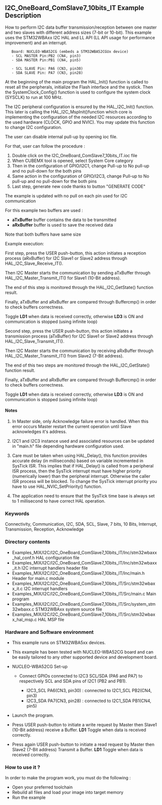## <b>I2C_OneBoard_ComSlave7_10bits_IT Example Description</b>

How to perform I2C data buffer transmission/reception between 
one master and two slaves with different address sizes (7-bit or 10-bit). This example 
uses the STM32WBAxx I2C HAL and LL API (LL API usage for performance improvement)
and an interrupt.

       Board: NUCLEO-WBA52CG (embeds a STM32WBA52CGUx device)
       - SCL MASTER Pin:PB2 (CN4, pin3)
       - SDA MASTER Pin:PB1 (CN4, pin5)

       - SCL SLAVE Pin: PA6 (CN3, pin30)
       - SDA SLAVE Pin: PA7 (CN3, pin28)

At the beginning of the main program the HAL_Init() function is called to reset 
all the peripherals, initialize the Flash interface and the systick. 
Then the SystemClock_Config() function is used to configure the system
clock (SYSCLK) to run at 100 MHz.

The I2C peripheral configuration is ensured by the HAL_I2C_Init() function. 
This later is calling the HAL_I2C_MspInit()function which core is implementing
the configuration of the needed I2C resources according to the used hardware (CLOCK, 
GPIO and NVIC). You may update this function to change I2C configuration.

The user can disable internal pull-up by opening ioc file.

For that, user can follow the procedure :

 1. Double click on the I2C_OneBoard_ComSlave7_10bits_IT.ioc file
 2. When CUBEMX tool is opened, select System Core category
 3. Then in the configuration of GPIO/I2C1, change Pull-up to No pull-up and no pull-down for the both pins
 4. Same action in the configuration of GPIO/I2C3, change Pull-up to No pull-up and no pull-down for the both pins
 5. Last step, generate new code thanks to button "GENERATE CODE"

The example is updated with no pull on each pin used for I2C communication


For this example two buffers are used :

- **aTxBuffer** buffer contains the data to be transmitted 
- **aRxBuffer** buffer is used to save the received data

Note that both buffers have same size
                       
Example execution:

First step, press the USER push-button, this action initiates a reception process (aRxBuffer) for 
I2C Slave1 or Slave2 address through HAL_I2C_Slave_Receive_IT().

Then I2C Master starts the communication by sending aTxBuffer through HAL_I2C_Master_Transmit_IT() 
for Slave1 (10-Bit address). 

The end of this step is monitored through the HAL_I2C_GetState() function
result.

Finally, aTxBuffer and aRxBuffer are compared through Buffercmp() in order to 
check buffers correctness.

Toggle **LD1** when data is received correctly, otherwise **LD3** is ON and communication is stopped (using infinite loop)

Second step, press the USER push-button, this action initiates a transmission process (aTxBuffer) for 
I2C Slave1 or Slave2 address through HAL_I2C_Slave_Transmit_IT().

Then I2C Master starts the communication by receiving aRxBuffer through HAL_I2C_Master_Transmit_IT() 
from Slave2 (7-Bit address).

The end of this two steps are monitored through the HAL_I2C_GetState() function
result.

Finally, aTxBuffer and aRxBuffer are compared through Buffercmp() in order to 
check buffers correctness.

Toggle **LD1** when data is received correctly, otherwise **LD3** is ON and communication is stopped (using infinite loop)

#### <b>Notes</b>

 1. In Master side, only Acknowledge failure error is handled. When this error
    occurs Master restart the current operation until Slave acknowledges it's
    address.
        
 2. I2C1 and I2C3 instance used and associated resources can be updated in "main.h"
    file depending hardware configuration used.

 3. Care must be taken when using HAL_Delay(), this function provides accurate delay (in milliseconds)
    based on variable incremented in SysTick ISR. This implies that if HAL_Delay() is called from
    a peripheral ISR process, then the SysTick interrupt must have higher priority (numerically lower)
    than the peripheral interrupt. Otherwise the caller ISR process will be blocked.
    To change the SysTick interrupt priority you have to use HAL_NVIC_SetPriority() function.

 4. The application need to ensure that the SysTick time base is always set to 1 millisecond
    to have correct HAL operation.

### <b>Keywords</b>

Connectivity, Communication, I2C, SDA, SCL, Slave, 7 bits, 10 Bits, Interrupt, Transmission, Reception, Acknowledge

### <b>Directory contents</b> 

  - Examples_MIX/I2C/I2C_OneBoard_ComSlave7_10bits_IT/Inc/stm32wbaxx_hal_conf.h   HAL configuration file
  - Examples_MIX/I2C/I2C_OneBoard_ComSlave7_10bits_IT/Inc/stm32wbaxx_it.h         I2C interrupt handlers header file
  - Examples_MIX/I2C/I2C_OneBoard_ComSlave7_10bits_IT/Inc/main.h                  Header for main.c module  
  - Examples_MIX/I2C/I2C_OneBoard_ComSlave7_10bits_IT/Src/stm32wbaxx_it.c         I2C interrupt handlers
  - Examples_MIX/I2C/I2C_OneBoard_ComSlave7_10bits_IT/Src/main.c                  Main program
  - Examples_MIX/I2C/I2C_OneBoard_ComSlave7_10bits_IT/Src/system_stm32wbaxx.c     STM32WBAxx system source file
  - Examples_MIX/I2C/I2C_OneBoard_ComSlave7_10bits_IT/Src/stm32wbaxx_hal_msp.c    HAL MSP file    

### <b>Hardware and Software environment</b>

  - This example runs on STM32WBA5xx devices.
    
  - This example has been tested with NUCLEO-WBA52CG board and can be
    easily tailored to any other supported device and development board.    

  - NUCLEO-WBA52CG Set-up

    - Connect GPIOs connected to I2C3 SCL/SDA (PA6 and PA7)
    to respectively SCL and SDA pins of I2C1 (PB2 and PB1).

      - I2C3_SCL  PA6(CN3, pin30) : connected to I2C1_SCL PB2(CN4, pin3)
      - I2C3_SDA  PA7(CN3, pin28) : connected to I2C1_SDA PB1(CN4, pin5)

  - Launch the program.
  - Press USER push-button to initiate a write request by Master
    then Slave1 (10-Bit address) receive a Buffer. **LD1** Toggle when data is received correctly.
  - Press again USER push-button to initiate a read request by Master
    then Slave2 (7-Bit address) Transmit a Buffer. **LD1** Toggle when data is received correctly.

### <b>How to use it ?</b>

In order to make the program work, you must do the following :

 - Open your preferred toolchain 
 - Rebuild all files and load your image into target memory
 - Run the example

